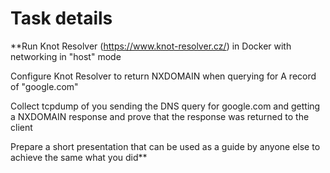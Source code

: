 # Task details

**Run Knot Resolver (https://www.knot-resolver.cz/) in Docker with networking in "host" mode

Configure Knot Resolver to return NXDOMAIN when querying for A record of "google.com"

Collect tcpdump of you sending the DNS query for google.com and getting a NXDOMAIN response and prove that the response was returned to the client

Prepare a short presentation that can be used as a guide by anyone else to achieve the same what you did**

